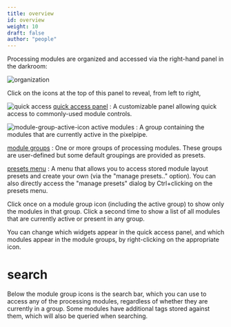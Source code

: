 ```yaml
---
title: overview
id: overview
weight: 10
draft: false
author: "people"
---
```


Processing modules are organized and accessed via the right-hand panel in the darkroom:

![organization](./organization/organization.png#w30)

Click on the icons at the top of this panel to reveal, from left to right, 

![quick access](./organization/quick-access-panel-icon.png#icon) [quick access panel](./quick-access-panel.md)
: A customizable panel allowing quick access to commonly-used module controls.

![module-group-active-icon](./manage-module-layouts/module-group-active-icon.png#icon) active modules
: A group containing the modules that are currently active in the pixelpipe.

[module groups](./module-groups.md)
: One or more groups of processing modules. These groups are user-defined but some default groupings are provided as presets.

[presets menu](./manage-module-layouts.md)
: A menu that allows you to access stored module layout presets and create your own (via the "manage presets.." option). You can also directly access the "manage presets" dialog by Ctrl+clicking on the presets menu.

Click once on a module group icon (including the active group) to show only the modules in that group. Click a second time to show a list of all modules that are currently active or present in any group.

You can change which widgets appear in the quick access panel, and which modules appear in the module groups, by right-clicking on the appropriate icon.

# search

Below the module group icons is the search bar, which you can use to access any of the processing modules, regardless of whether they are currently in a group. Some modules have additional tags stored against them, which will also be queried when searching.

